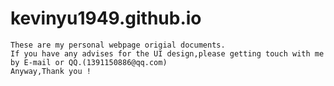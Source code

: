 # kevinyu1949.github.io
    These are my personal webpage origial documents.
    If you have any advises for the UI design,please getting touch with me by E-mail or QQ.(1391150886@qq.com)
    Anyway,Thank you !
